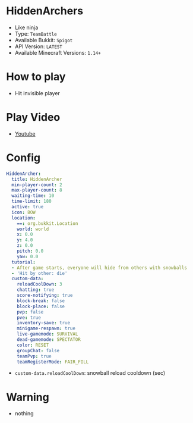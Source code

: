 # HiddenArchers
- Like ninja
- Type: `TeamBattle`
- Available Bukkit: `Spigot` <!--  Write bukkit, If event of minigame is only available in specific bukkit-->
- API Version: `LATEST`
- Available Minecraft Versions: `1.14+`

# How to play
- Hit invisible player

# Play Video
- [Youtube](https://www.youtube.com/watch?v=qgSD38AAc6A)

# Config
```yaml
HiddenArcher:
  title: HiddenArcher
  min-player-count: 2
  max-player-count: 8
  waiting-time: 10
  time-limit: 180
  active: true
  icon: BOW
  location:
    ==: org.bukkit.Location
    world: world
    x: 0.0
    y: 4.0
    z: 0.0
    pitch: 0.0
    yaw: 0.0
  tutorial:
  - After game starts, everyone will hide from others with snowballs
  - 'Hit by other: die'
  custom-data:
    reloadCoolDown: 3
    chatting: true
    score-notifying: true
    block-break: false
    block-place: false
    pvp: false
    pve: true
    inventory-save: true
    minigame-respawn: true
    live-gamemode: SURVIVAL
    dead-gamemode: SPECTATOR
    color: RESET
    groupChat: false
    teamPvp: true
    teamRegisterMode: FAIR_FILL
```
- `custom-data.reloadCoolDown`: snowball reload cooldown (sec)

# Warning
- nothing